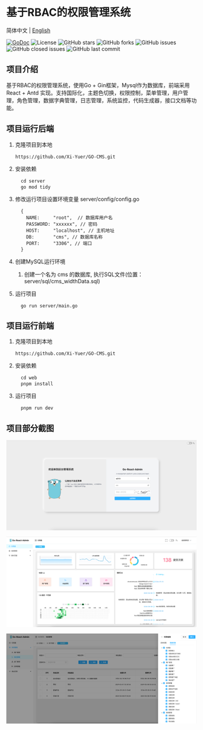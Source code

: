 # 基于RBAC的权限管理系统

简体中文 | [English](README_en.md)

[![GoDoc](https://godoc.org/github.com/Xi-Yuer/GO-CMS?status.svg)](https://godoc.org/github.com/Xi-Yuer/GO-CMS)
![License](https://img.shields.io/github/license/Xi-Yuer/GO-CMS)
![GitHub stars](https://img.shields.io/github/stars/Xi-Yuer/GO-CMS)
![GitHub forks](https://img.shields.io/github/forks/Xi-Yuer/GO-CMS)
![GitHub issues](https://img.shields.io/github/issues/Xi-Yuer/GO-CMS)
![GitHub closed issues](https://img.shields.io/github/issues-closed-raw/Xi-Yuer/GO-CMS)
![GitHub last commit](https://img.shields.io/github/last-commit/Xi-Yuer/GO-CMS)


## 项目介绍
基于RBAC的权限管理系统，使用Go + Gin框架，Mysql作为数据库，前端采用 React + Antd 实现。支持国际化，主题色切换，权限控制，菜单管理，用户管理，角色管理，数据字典管理，日志管理，系统监控，代码生成器，接口文档等功能。

## 项目运行后端

1. 克隆项目到本地
   ```text
   https://github.com/Xi-Yuer/GO-CMS.git
   ```
      
2. 安装依赖
    ```text
      cd server
      go mod tidy
    ```

3. 修改运行项目设置环境变量 
   server/config/config.go

         {
           NAME:     "root",  // 数据库用户名
           PASSWORD: "xxxxxx", // 密码
           HOST:     "localhost", // 主机地址
           DB:       "cms", // 数据库名称
           PORT:     "3306", // 端口
         }

4. 创建MySQL运行环境
    1. 创建一个名为 cms 的数据库, 执行SQL文件(位置：server/sql/cms_widthData.sql)

5. 运行项目
    ```text
      go run server/main.go
    ```


## 项目运行前端

1. 克隆项目到本地
   ```text
   https://github.com/Xi-Yuer/GO-CMS.git
   ```
   
2. 安装依赖
    ```text
      cd web
      pnpm install
   ```
   
3. 运行项目
    ```text
      pnpm run dev
   ```

## 项目部分截图
![登录](./static/login.png)

![首页](./static/dashboard.png)

![系统管理](./static/system.png)